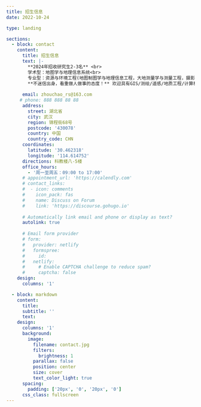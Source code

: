 ```yaml
---
title: 招生信息
date: 2022-10-24

type: landing

sections:
  - block: contact
    content:
      title: 招生信息
      text: |-
        **2024年招收研究生2-3名** <br>
        学术型：地图学与地理信息系统<br>
        专业型：资源与环境工程(地图制图学与地理信息工程，大地测量学与测量工程，摄影测量与遥感)<br>
        **不迷信出身，看重做人做事的态度！** 欢迎具有GIS/测绘/遥感/地质工程/计算机等专业背景的学生报考！
        
      email: zhouchao_rs@163.com
     # phone: 888 888 88 88
      address:
        street: 湖北省
        city: 武汉
        region: 锦程街68号
        postcode: '430078'
        country: 中国
        country_code: CHN
      coordinates:
        latitude: '30.462318'
        longitude: '114.614752'
      directions: 科教楼八-5楼
      office_hours:
        - '周一至周五：09:00 to 17:00'
      # appointment_url: 'https://calendly.com'
      # contact_links:
      #  - icon: comments
      #    icon_pack: fas
      #    name: Discuss on Forum
      #    link: 'https://discourse.gohugo.io'
    
      # Automatically link email and phone or display as text?
      autolink: true
    
      # Email form provider
      # form:
      #   provider: netlify
      #   formspree:
      #     id:
      #   netlify:
      #     # Enable CAPTCHA challenge to reduce spam?
      #     captcha: false
    design:
      columns: '1'

  - block: markdown
    content:
      title:
      subtitle: ''
      text:
    design:
      columns: '1'
      background:
        image: 
          filename: contact.jpg
          filters:
            brightness: 1
          parallax: false
          position: center
          size: cover
          text_color_light: true
      spacing:
        padding: ['20px', '0', '20px', '0']
      css_class: fullscreen
---
```

